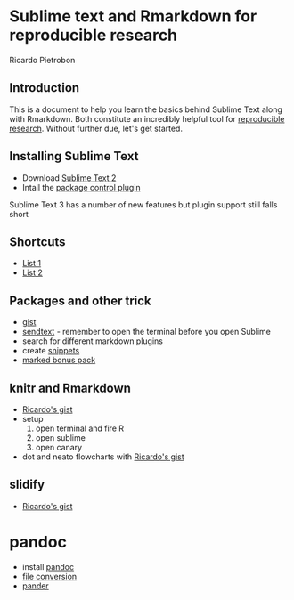 # Sublime text and Rmarkdown for reproducible research

Ricardo Pietrobon

## Introduction
This is a document to help you learn the basics behind Sublime Text along with Rmarkdown. Both constitute an incredibly helpful tool for [reproducible research](http://reproducibleresearch.net/index.php/Main_Page). Without further due, let's get started.


## Installing Sublime Text
* Download [Sublime Text 2](http://www.sublimetext.com/2)
* Intall the [package control plugin](http://wbond.net/sublime_packages/package_control) 

Sublime Text 3 has a number of new features but plugin support still falls short

## Shortcuts
* [List 1](http://docs.sublimetext.info/en/latest/reference/keyboard_shortcuts_osx.html)
* [List 2](https://gist.github.com/lucasfais/1207002)


## Packages and other trick

* [gist](https://github.com/condemil/Gist)
* [sendtext](https://github.com/wch/SendText) - remember to open the terminal before you open Sublime
* search for different markdown plugins
* create [snippets](http://sublimetext.info/docs/en/extensibility/snippets.html)
* [marked bonus pack](http://support.markedapp.com/kb/how-to-tips-and-tricks/marked-bonus-pack-scripts-commands-and-bundles)

## knitr and Rmarkdown

* [Ricardo's gist](https://gist.github.com/rpietro/6091531)
* setup
    1. open terminal and fire R
    1. open sublime
    1. open canary
* dot and neato flowcharts with [Ricardo's gist](https://gist.github.com/rpietro/6058722)

## slidify
* [Ricardo's gist](https://gist.github.com/rpietro/6059999) 

# pandoc
* install [pandoc](http://johnmacfarlane.net/pandoc/installing.html)
* [file conversion](http://johnmacfarlane.net/pandoc/demos.html)
* [pander](http://rapporter.github.io/pander/) 